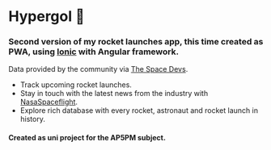 # Hypergol :rocket:
### Second version of my rocket launches app, this time created as PWA, using [Ionic](https://ionicframework.com/) with Angular framework. 
Data provided by the community via [The Space Devs](https://thespacedevs.com/llapi).  

* Track upcoming rocket launches.
* Stay in touch with the latest news from the industry with [NasaSpaceflight](https://twitter.com/NASASpaceflight).
* Explore rich database with every rocket, astronaut and rocket launch in history.

#### Created as uni project for the AP5PM subject.
